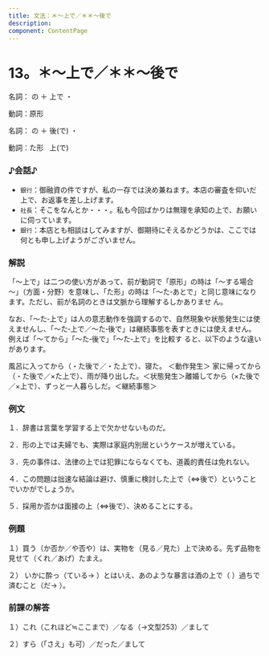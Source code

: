 ```yaml
---
title: 文法：＊～上で／＊＊～後で
description:
component: ContentPage
---
```



# 13。＊～上で／＊＊～後で
名詞： の ＋ 上で ・

動詞：原形      

名詞： の ＋ 後(で) ・

動詞：た形   上(で)

### ♪会話♪
- `銀行`：御融資の件ですが、私の一存では決め兼ねます。本店の審査を仰いだ上で、お返事を差し上げます。
- `社長`：そこをなんとか・・・。私も今回ばかりは無理を承知の上で、お願いに伺っています。
- `銀行`：本店とも相談はしてみますが、御期待にそえるかどうかは、ここでは何とも申し上げようがございません。

### 解説
「～上で」は二つの使い方があって、前が動詞で「原形」の時は「～する場合～」（方面・分野）を意味し、「た形」の時は「～た‐あとで」と同じ意味になります。ただし、前が名詞のときは文脈から理解するしかありませ ん。

なお、「～た‐上で」は人の意志動作を強調するので、自然現象や状態発生には使えませんし、「～た‐上で／～た‐後で」は継続事態を表すときには使えません。例えば「～てから」「～た‐後で」「～た‐上で」を比較す ると、以下のような違いがあります。

風呂に入ってから（・た後で／・た上で）、寝た。 ＜動作発生＞ 家に帰ってから（・た後で／×た上で）、雨が降り出した。＜状態発生＞離婚してから（×た後で／×上で）、ずっと一人暮らしだ。＜継続事態＞

### 例文
１．辞書は言葉を学習する上で欠かせないものだ。

２．形の上では夫婦でも、実際は家庭内別居というケースが増えている。

３．先の事件は、法律の上では犯罪にならなくても、道義的責任は免れない。

４．この問題は拙速な結論は避け、慎重に検討した上で（⇔後で）ということでいかがでしょうか。

５．採用か否かは面接の上（⇔後で）、決めることにする。

### 例題
１）買う（か否か／や否や）は、実物を（見る／見た）上で決める。先ず品物を見せて（くれ／あげ）たまえ。

２） いかに酔っ（ている→ ）とはいえ、あのような暴言は酒の上で（ ）過ちで済むこと（だ→ ）。

### 前課の解答
１）これ（これほど≒ここまで）／なる（→文型253）／まして

２）すら（「さえ」も可）／だった／まして
